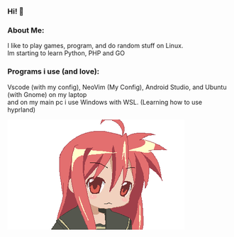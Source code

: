 ### Hi! 👋

### About Me:
I like to play games, program, and do random stuff on Linux. <br> Im starting to learn Python, PHP and GO

### Programs i use (and love):
Vscode (with my config), NeoVim (My Config), Android Studio, and Ubuntu (with Gnome) on my laptop <br> and on my main pc i use Windows with WSL. (Learning how to use hyprland)

![linux dancing](dance.gif) 
 

